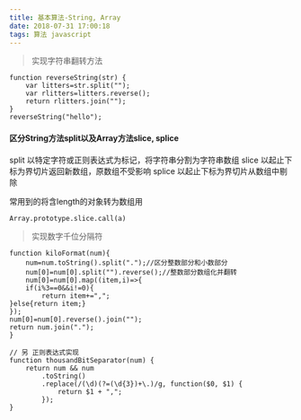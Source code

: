 ```yaml
---
title: 基本算法-String, Array
date: 2018-07-31 17:00:18
tags: 算法 javascript
---
```

>实现字符串翻转方法
```
function reverseString(str) {
    var litters=str.split("");
    var rlitters=litters.reverse();
    return rlitters.join("");
}
reverseString("hello");
```
#### 区分String方法split以及Array方法slice, splice
split 以特定字符或正则表达式为标记，将字符串分割为字符串数组
slice 以起止下标为界切片返回新数组，原数组不受影响
splice 以起止下标为界切片从数组中剔除

常用到的将含length的对象转为数组用
```
Array.prototype.slice.call(a)
```
>实现数字千位分隔符<br>
```
function kiloFormat(num){
	num=num.toString().split(".");//区分整数部分和小数部分
	num[0]=num[0].split("").reverse();//整数部分数组化并翻转
	num[0]=num[0].map((item,i)=>{
	if(i%3==0&&i!=0){
		return item+=",";
}else{return item;}
});
num[0]=num[0].reverse().join("");
return num.join(".");
}
```
```
// 另 正则表达式实现
function thousandBitSeparator(num) {
    return num && num
        .toString()
        .replace(/(\d)(?=(\d{3})+\.)/g, function($0, $1) {
            return $1 + ",";
        });
}
```